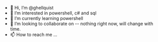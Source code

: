 - 👋 Hi, I’m @ghellquist
- 👀 I’m interested in powershell, c# and sql
- 🌱 I’m currently learning powershell
- 💞️ I’m looking to collaborate on -- nothing right now, will change with time.
- 📫 How to reach me ...

<!---
ghellquist/ghellquist is a ✨ special ✨ repository because its `README.md` (this file) appears on your GitHub profile.
You can click the Preview link to take a look at your changes.
--->
